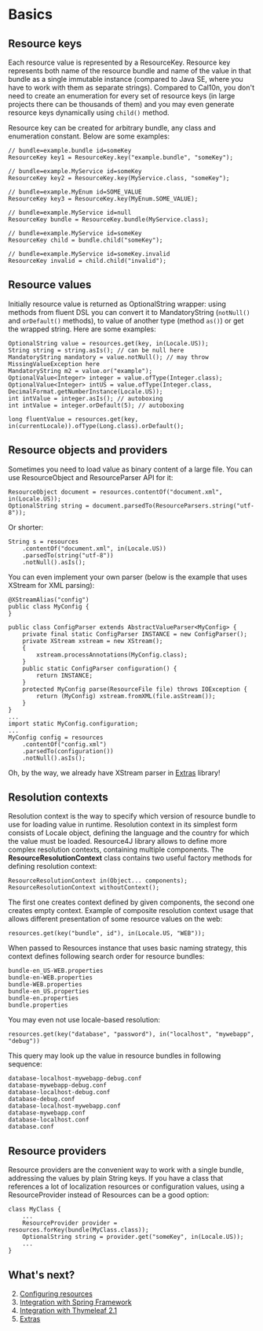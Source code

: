 Basics
======

Resource keys
-------------
Each resource value is represented by a ResourceKey. Resource key represents both name of the resource bundle and name of the value in that bundle as a single immutable instance (compared to Java SE, where you have to work with them as separate strings). Compared to Cal10n, you don't need to create an enumeration for every set of resource keys (in large projects there can be thousands of them) and you may even generate resource keys dynamically using <code>child()</code> method.

Resource key can be created for arbitrary bundle, any class and enumeration constant. Below are some examples:

	// bundle=example.bundle id=someKey
	ResourceKey key1 = ResourceKey.key("example.bundle", "someKey");

	// bundle=example.MyService id=someKey
	ResourceKey key2 = ResourceKey.key(MyService.class, "someKey");

	// bundle=example.MyEnum id=SOME_VALUE
	ResourceKey key3 = ResourceKey.key(MyEnum.SOME_VALUE);

	// bundle=example.MyService id=null
	ResourceKey bundle = ResourceKey.bundle(MyService.class);

	// bundle=example.MyService id=someKey
	ResourceKey child = bundle.child("someKey");

	// bundle=example.MyService id=someKey.invalid
	ResourceKey invalid = child.child("invalid");

Resource values
---------------
Initially resource value is returned as OptionalString wrapper: using methods from fluent DSL you can convert it to MandatoryString (<code>notNull()</code> and <code>orDefault()</code> methods), to value of another type (method <code>as()</code>) or get the wrapped string. Here are some examples:

	OptionalString value = resources.get(key, in(Locale.US));
	String string = string.asIs(); // can be null here
	MandatoryString mandatory = value.notNull(); // may throw MissingValueException here
	MandatoryString m2 = value.or("example");
	OptionalValue<Integer> integer = value.ofType(Integer.class);
	OptionalValue<Integer> intUS = value.ofType(Integer.class, DecimalFormat.getNumberInstance(Locale.US));
	int intValue = integer.asIs(); // autoboxing
	int intValue = integer.orDefault(5); // autoboxing

	long fluentValue = resources.get(key, in(currentLocale)).ofType(Long.class).orDefault();

Resource objects and providers
------------------------------
Sometimes you need to load value as binary content of a large file. You can use ResourceObject and ResourceParser API for it:

	ResourceObject document = resources.contentOf("document.xml", in(Locale.US));
	OptionalString string = document.parsedTo(ResourceParsers.string("utf-8"));

Or shorter:

    String s = resources
    	.contentOf("document.xml", in(Locale.US))
    	.parsedTo(string("utf-8"))
    	.notNull().asIs();

You can even implement your own parser (below is the example that uses XStream for XML parsing):

	@XStreamAlias("config")
	public class MyConfig {
	}

	public class ConfigParser extends AbstractValueParser<MyConfig> {
		private final static ConfigParser INSTANCE = new ConfigParser();
		private XStream xstream = new XStream();
		{
			xstream.processAnnotations(MyConfig.class);
		}
		public static ConfigParser configuration() {
			return INSTANCE;
		}
		protected MyConfig parse(ResourceFile file) throws IOException {
			return (MyConfig) xstream.fromXML(file.asStream());
		}
	}
	...
	import static MyConfig.configuration;
	...
	MyConfig config = resources
		.contentOf("config.xml")
		.parsedTo(configuration())
		.notNull().asIs();

Oh, by the way, we already have XStream parser in [Extras](Extras.md) library!

Resolution contexts
-------------------
Resolution context is the way to specify which version of resource bundle to use for loading value in runtime. Resolution context in its simplest form consists of Locale object, defining the language and the country for which the value must be loaded. Resource4J library allows to define more complex resolution contexts, containing multiple components.
The **ResourceResolutionContext** class contains two useful factory methods for defining resolution context:

	ResourceResolutionContext in(Object... components);
	ResourceResolutionContext withoutContext();

The first one creates context defined by given components, the second one creates empty context.
Example of composite resolution context usage that allows different presentation of some resource values on the web:

	resources.get(key("bundle", id"), in(Locale.US, "WEB"));

When passed to Resources instance that uses basic naming strategy, this context defines following search order for resource bundles:


	bundle-en_US-WEB.properties
	bundle-en-WEB.properties
	bundle-WEB.properties
	bundle-en_US.properties
	bundle-en.properties
	bundle.properties

You may even not use locale-based resolution:

	resources.get(key("database", "password"), in("localhost", "mywebapp", "debug"))

This query may look up the value in resource bundles in following sequence:

	database-localhost-mywebapp-debug.conf
	database-mywebapp-debug.conf
	database-localhost-debug.conf
	database-debug.conf
	database-localhost-mywebapp.conf
	database-mywebapp.conf
	database-localhost.conf
	database.conf

Resource providers
------------------
Resource providers are the convenient way to work with a single bundle, addressing the values
by plain String keys. If you have a class that references a lot of localization resources
or configuration values,
using a ResourceProvider instead of Resources can be a good option:

	class MyClass {
		...
		ResourceProvider provider = resources.forKey(bundle(MyClass.class));
		OptionalString string = provider.get("someKey", in(Locale.US));
		...
	}


What's next?
----------
2. [Configuring resources](Configuration.md)
3. [Integration with Spring Framework](SpringIntegration.md)
4. [Integration with Thymeleaf 2.1](ThymeleafIntegration.md)
5. [Extras](Extras.md)
